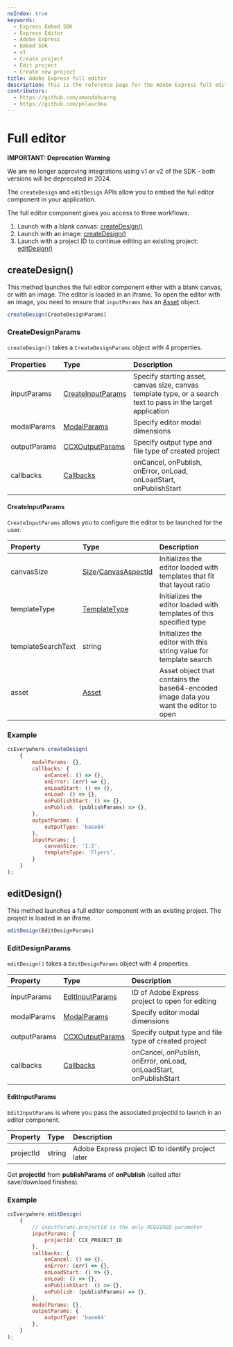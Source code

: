 ```yaml
---
noIndex: true
keywords:
  - Express Embed SDK
  - Express Editor
  - Adobe Express
  - Embed SDK
  - v1
  - Create project
  - Edit project
  - Create new project
title: Adobe Express full editor
description: This is the reference page for the Adobe Express full editor component.
contributors:
  - https://github.com/amandahuarng
  - https://github.com/pklaschka
---
```



# Full editor

<InlineAlert variant="error" slots="header, text" />

**IMPORTANT: Deprecation Warning**

We are no longer approving integrations using v1 or v2 of the SDK - both versions will be deprecated in 2024.

The `createDesign` and `editDesign` APIs allow you to embed the full editor component in your application.

The full editor component gives you access to three workflows:

1. Launch with a blank canvas: [createDesign()](#createdesign)
2. Launch with an image: [createDesign()](#createdesign)
3. Launch with a project ID to continue editing an existing project: [editDesign()](#editdesign)

## createDesign()

This method launches the full editor component either with a blank canvas, or with an image. The editor is loaded in an iframe. To open the editor with an image, you need to ensure that `inputParams` has an [Asset](../shared-types/index.md#asset) object.

```js
createDesign(CreateDesignParams)
```

### CreateDesignParams

`createDesign()` takes a `CreateDesignParams` object with 4 properties.

| Properties | Type | Description
| :-- | :--| :--
| inputParams | [CreateInputParams](#createinputparams) | Specify starting asset, canvas size, canvas template type, or a search text to pass in the target application
| modalParams | [ModalParams](../shared-types/index.md#modalparams) | Specify editor modal dimensions
| outputParams | [CCXOutputParams](../shared-types/index.md#ccxoutputparams) | Specify output type and file type of created project
| callbacks | [Callbacks](../shared-types/index.md#callbacks) | onCancel, onPublish, onError, onLoad, onLoadStart, onPublishStart

#### CreateInputParams

`CreateInputParams` allows you to configure the editor to be launched for the user.

| Property | Type| Description
| :-- | :--| :--
| canvasSize| [Size](../shared-types/index.md#size)/[CanvasAspectId](../../../guides/full_editor/customization/index.md#canvasaspectid) | Initializes the editor loaded with templates that fit that layout ratio
| templateType | [TemplateType](../../../guides/full_editor/customization/index.md#templatetype) | Initializes the editor loaded with templates of this specified type
| templateSearchText | string | Initializes the editor with this string value for template search
| asset | [Asset](../shared-types/index.md#asset) | Asset object that contains the base64-encoded image data you want the editor to open

### Example

```js
ccEverywhere.createDesign(
    {
        modalParams: {},
        callbacks: {
            onCancel: () => {},
            onError: (err) => {},
            onLoadStart: () => {},
            onLoad: () => {},
            onPublishStart: () => {},
            onPublish: (publishParams) => {},
        },
        outputParams: { 
            outputType: 'base64'
        },
        inputParams: { 
            canvasSize: '1:2',
            templateType: 'Flyers',
        }
    }
); 
```

## editDesign()

This method launches a full editor component with an existing project. The project is loaded in an iframe.

```js
editDesign(EditDesignParams)
```

### EditDesignParams

`editDesign()` takes a `EditDesignParams` object with 4 properties.

| Property | Type | Description
| :-- | :--| :--
| inputParams | [EditInputParams](#editinputparams) | ID of Adobe Express project to open for editing
| modalParams | [ModalParams](../shared-types/index.md#modalparams) | Specify editor modal dimensions
| outputParams | [CCXOutputParams](../shared-types/index.md#ccxoutputparams) | Specify output type and file type of created project
| callbacks | [Callbacks](../shared-types/index.md#callbacks) | onCancel, onPublish, onError, onLoad, onLoadStart, onPublishStart

#### EditInputParams

`EditInputParams` is where you pass the associated projectId to launch in an editor component.
  
| Property | Type | Description
| :-- | :--| :--
| projectId| string | Adobe Express project ID to identify project later

Get **projectId** from **publishParams** of **onPublish** (called after save/download finishes).

### Example

```js
ccEverywhere.editDesign(
    {
        // inputParams.projectId is the only REQUIRED parameter
        inputParams: { 
            projectId: CCX_PROJECT_ID 
        },
        callbacks: {
            onCancel: () => {},
            onError: (err) => {},
            onLoadStart: () => {},
            onLoad: () => {},
            onPublishStart: () => {},
            onPublish: (publishParams) => {},
        },
        modalParams: {},
        outputParams: { 
            outputType: 'base64'
        },
    }
);
```
